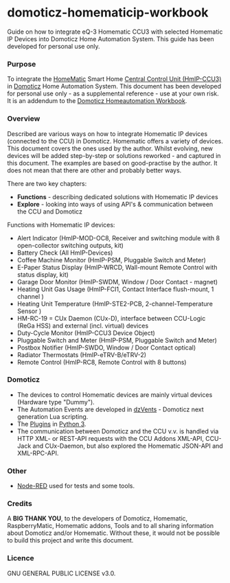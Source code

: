 # domoticz-homematicip-workbook
Guide on how to integrate eQ-3 Homematic CCU3 with selected Homematic IP Devices into Domoticz Home Automation System. 
This guide has been developed for personal use only.

### Purpose
To integrate the [HomeMatic](https://www.homematic.com) Smart Home [Central Control Unit (HmIP-CCU3)](https://www.eq-3.com/products/homematic/detail/smart-home-central-control-unit-ccu3.html) in [Domoticz](https://www.domoticz.com/) Home Automation System.
This document has been developed for personal use only - as a supplemental reference - use at your own risk.
It is an addendum to the [Domoticz Homeautomation Workbook](https://github.com/rwbl/domoticz-homeautomation-workbook).

### Overview
Described are various ways on how to integrate Homematic IP devices (connected to the CCU) in Domoticz.
Homematic offers a variety of devices. This document covers the ones used by the author.
Whilst evolving, new devices will be added step-by-step or solutions reworked - and captured in this document.
The examples are based on good-practise by the author. It does not mean that there are other and probably better ways.

There are two key chapters:
* **Functions** - describing dedicated solutions with Homematic IP devices
* **Explore** - looking into ways of using API's & communication between the CCU and Domoticz

Functions with Homematic IP devices:

* Alert Indicator (HmIP-MOD-OC8, Receiver and switching module with 8 open-collector switching outputs, kit)
* Battery Check (All HmIP-Devices)
* Coffee Machine Monitor (HmIP-PSM, Pluggable Switch and Meter)
* E-Paper Status Display (HmIP-WRCD, Wall-mount Remote Control with status display, kit)
* Garage Door Monitor (HmIP-SWDM, Window / Door Contact - magnet)
* Heating Unit Gas Usage (HmIP-FCI1, Contact Interface flush-mount, 1 channel )
* Heating Unit Temperature (HmIP-STE2-PCB, 2-channel-Temperature Sensor )
* HM-RC-19 = CUx Daemon (CUx-D), interface between CCU-Logic (ReGa HSS) and external (incl. virtual) devices
* Duty-Cycle Monitor (HmIP-CCU3 Device Object)
* Pluggable Switch and Meter (HmIP-PSM, Pluggable Switch and Meter)
* Postbox Notifier (HmIP-SWDO, Window / Door Contact optical)
* Radiator Thermostats (HmIP-eTRV-B/eTRV-2)
* Remote Control (HmIP-RC8, Remote Control with 8 buttons)

### Domoticz
* The devices to control Homematic devices are mainly virtual devices (Hardware type "Dummy").
* The Automation Events are developed in [dzVents](https://www.domoticz.com/wiki/DzVents:_next_generation_Lua_scripting) - Domoticz next generation Lua scripting.
* The [Plugins](https://www.domoticz.com/wiki/Developing_a_Python_plugin) in [Python 3](https://www.python.org/).
* The communication between Domoticz and the CCU v.v. is handled via HTTP XML- or REST-API requests with the CCU Addons XML-API, CCU-Jack and CUx-Daemon, but also explored the Homematic JSON-API and XML-RPC-API.

### Other
* [Node-RED](https://nodered.org/) used for tests and some tools.

### Credits
A **BIG THANK YOU**, to the developers of Domoticz, Homematic, RaspberryMatic, Homematic addons, Tools and to all sharing information about Domoticz and/or Homematic.
Without these, it would not be possible to build this project and write this document.

### Licence
GNU GENERAL PUBLIC LICENSE v3.0.
